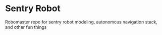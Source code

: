 # Sentry Robot
Robomaster repo for sentry robot modeling, autonomous navigation stack, and other fun things
